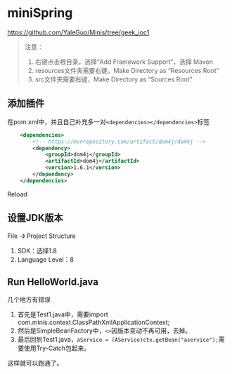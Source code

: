 # miniSpring

https://github.com/YaleGuo/Minis/tree/geek_ioc1

> 注意：
> 1. 右键点击根目录，选择“Add Framework Support”，选择 Maven
> 2. resources文件夹需要右键，Make Directory as “Resources Root”
> 3. src文件夹需要右键，Make Directory as “Sources Root”


## 添加插件

在pom.xml中，并且自己补充多一对`<dependencies></dependencies>`标签

```XML
    <dependencies>
        <!-- https://mvnrepository.com/artifact/dom4j/dom4j -->
        <dependency>
            <groupId>dom4j</groupId>
            <artifactId>dom4j</artifactId>
            <version>1.6.1</version>
        </dependency>
    </dependencies>
```
Reload

## 设置JDK版本

File -》 Project Structure

1. SDK：选择1.8
2. Language Level：8

## Run HelloWorld.java

几个地方有错误

1. 首先是Test1.java中，需要import com.minis.context.ClassPathXmlApplicationContext; 
2. 然后是SimpleBeanFactory中，`<>`因版本变动不再可用，去掉。
3. 最后回到Test1.java，`aService = (AService)ctx.getBean("aservice");`需要使用Try-Catch包起来。

这样就可以跑通了。


